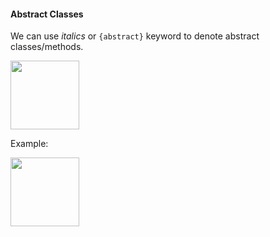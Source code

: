 <link rel="stylesheet" href="{{baseUrl}}/css/textbook.css">

<div class="website-content">

#### Abstract Classes

<div id="main">

We can use _italics_ or `{abstract}` keyword to denote abstract classes/methods.

<img src="{{baseUrl}}/uml/classDiagrams/abstractClasses/introduction/images/notation.png" height="110" />
<p/>

<tip-box>

Example:

<img src="{{baseUrl}}/uml/classDiagrams/abstractClasses/introduction/images/staff.png" height="110" />
<p/>

</tip-box>

<!-- extras ------------------------------------------------------------------------------------ -->

<panel header=":paperclip: Extras" expandable type="seamless" expanded>

  <panel header=":mortar_board: Learning Outcomes" expandable type="seamless">
    <include src="exercises.md" />
  </panel>

  <panel header=":package: Resources" expandable type="seamless">
    <include src="resources.md" />
  </panel>

</panel>

</div>
</div>
